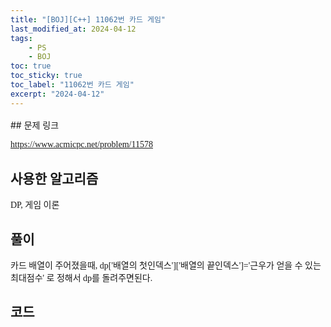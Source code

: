 ```yaml
---
title: "[BOJ][C++] 11062번 카드 게임"
last_modified_at: 2024-04-12
tags:
    - PS
    - BOJ
toc: true
toc_sticky: true
toc_label: "11062번 카드 게임"
excerpt: "2024-04-12"
---
```


<style>
  .font-style {
    font-family: "TheJamsil5Bold";
    font-style: normal;
    font-size: 1em;
    font-weight: 100;
  }
</style>
<p style="font-size:1.2em"> </p>
## 문제 링크

[<span class="font-style">https://www.acmicpc.net/problem/11578</span>](https://www.acmicpc.net/problem/11578)

## 사용한 알고리즘

<p class="font-style"> DP, 게임 이론 </p>

## 풀이

<p class="font-style"> 카드 배열이 주어졌을때, dp['배열의 첫인덱스']['배열의 끝인덱스']='근우가 얻을 수 있는 최대점수' 로 정해서 dp를 돌려주면된다. </p>

## 코드

<div class="my-gist">
  <script src="https://gist.github.com/nanowater/6b35ec3dec3bee4ebbc74425a6f0aff1.js"></script>
</div>

<style>
  /* https://github.com/lonekorean/gist-syntax-themes */
  @import url('https://cdn.rawgit.com/lonekorean/gist-syntax-themes/d49b91b3/stylesheets/idle-fingers.css');

  @import url('https://fonts.googleapis.com/css?family=Fira+Code');
  .my-gist body {
    font: 16px 'Fira Code', monospace;
  }
  .my-gist body .gist .gist-file {
    border-color: #555 #555 #444
  }
  .my-gist body .gist .gist-data {
    border-color: #555
  }
  .my-gist body .gist .gist-meta {
    color: #ffffff;
    background: #373737; 
  }
  .my-gist body .gist .gist-meta a {
    color: #ffffff
  }
  .my-gist body .gist .gist-data .pl-s .pl-s1 {
    color: #a5c261
  }
</style>
